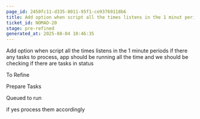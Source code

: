 ```yaml
---
page_id: 2450fc11-d335-8011-95f1-ce93769118b6
title: Add option when script all the times listens in the 1 minut periods if there any tasks to process
ticket_id: NOMAD-20
stage: pre-refined
generated_at: 2025-08-04 10:46:35
---
```


Add option when script all the times listens in the 1 minute periods if there any tasks to process, app should be running all the time and we should be checking if there are tasks in status


To Refine

Prepare Tasks

Queued to run

if yes process them accordingly
